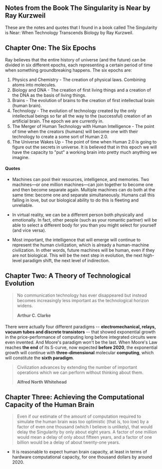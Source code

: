 ## Notes from the Book The Singularity is Near by Ray Kurzweil

These are the notes and quotes that I found in a book called The Singularity is Near: When Technology Transcends Biology by Ray Kurzweil.

## Chapter One: The Six Epochs

Ray believes that the entire history of universe (and the future) can be divided in six different epochs, each representing a certain period of time when something groundbreaking happens. The six epochs are:

1. Physics and Chemistry - The creation of physical laws. Combining atoms into molecules.
2. Biology and DNA - The creation of first living things and a creation of the DNA as the basis of living things.
3. Brains - The evolution of brains to the creation of first intellectual brain (human brain).
4. Technology - The evolution of technology created by the only intellectual beings so far all the way to the (successful) creation of an artificial brain. The epoch we are currently in.
5. The Merger of Human Technology with Human Intelligence - The point of time when the creators (humans) will become one with their technology to create a some sort of Human 2.0.
6. The Universe Wakes Up - The point of time when Human 2.0 is going to figure out the secrets in universe. It is believed that in this epoch we will have the capacity to "put" a working brain into pretty much anything we imagine.

#### Quotes

* Machines can pool their resources, intelligence, and memories. Two machines—or one million machines—can join together to become one and then become separate again. Multiple machines can do both at the same time: become one and separate simultaneously. Humans call this falling in love, but our biological ability to do this is fleeting and unreliable.

* In virtual reality, we can be a different person both physically and emotionally. In fact, other people (such as
your romantic partner) will be able to select a different body for you than you might select for yourself (and vice
versa).

* Most important, the intelligence that will emerge will continue to represent the human civilization, which is already a human-machine civilization. In other words, future machines will be human, even if they are not biological. This will be the next step in evolution, the next high-level paradigm shift, the next level of indirection.

## Chapter Two: A Theory of Technological Evolution

> No communication technology has ever disappeared but instead becomes increasingly less important as the technological horizon widens.
>
> **Arthur C. Clarke**

There were actually four different paradigms -- **electromechanical, relays, vacuum tubes and discrete transistors** -- that showed exponential growth in the price-performance of computing long before integrated circuits were even invented. And Moore's paradigm won't be the last. When Moore's Law reaches **the end** of its S-curve, now expected **before 2020**, the exponential growth will continue with **three-dimensional** molecular **computing**, which will constitute the **sixth paradigm**.

> Civilization advances by extending the number of important operations which we can perform without thinking about them.
>
> **Alfred North Whitehead**

## Chapter Three: Achieving the Computational Capacity of the Human Brain

> Even if our estimate of the amount of computation required to simulate the human brain was too optimistic (that is, too low) by a factor of even one thousand (which I believe is unlikely), that would delay the Singularity by only about eight years. A factor of one million would mean a delay of only about fifteen years, and a factor of one billion would be a delay of about twenty-one years.

* It is reasonable to expect human brain capacity, at least in terms of hardware computational capacity, for one thousand dollars by around 2020.
